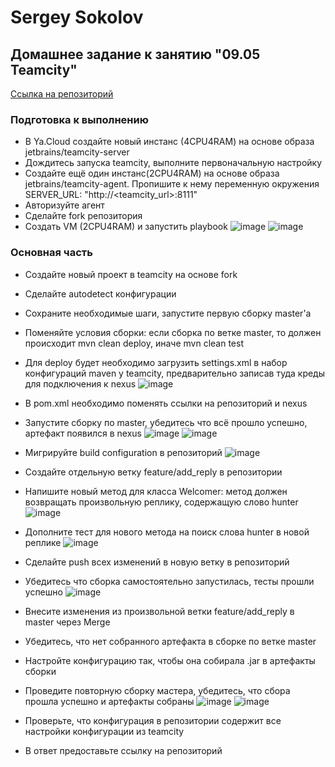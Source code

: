 # Sergey Sokolov
## Домашнее задание к занятию "09.05 Teamcity"
[Ссылка на репозиторий](https://github.com/SSergeyA/example-teamcity.git)
### Подготовка к выполнению
- В Ya.Cloud создайте новый инстанс (4CPU4RAM) на основе образа jetbrains/teamcity-server 
- Дождитесь запуска teamcity, выполните первоначальную настройку 
- Создайте ещё один инстанс(2CPU4RAM) на основе образа jetbrains/teamcity-agent. Пропишите к нему переменную окружения SERVER_URL: "http://<teamcity_url>:8111" 
- Авторизуйте агент 
- Сделайте fork репозитория 
- Создать VM (2CPU4RAM) и запустить playbook 
![image](https://user-images.githubusercontent.com/93119897/199052916-00b7e78f-3887-45bb-8b43-0ed029160b67.png)
![image](https://user-images.githubusercontent.com/93119897/199053000-54cd89a8-403f-46c9-9b59-64393e14f5be.png)


### Основная часть
- Создайте новый проект в teamcity на основе fork
- Сделайте autodetect конфигурации
- Сохраните необходимые шаги, запустите первую сборку master'a
- Поменяйте условия сборки: если сборка по ветке master, то должен происходит mvn clean deploy, иначе mvn clean test
- Для deploy будет необходимо загрузить settings.xml в набор конфигураций maven у teamcity, предварительно записав туда креды для подключения к nexus
![image](https://user-images.githubusercontent.com/93119897/199053121-fe31ffd4-3bfc-4e0e-9886-1532d7f837f3.png)

- В pom.xml необходимо поменять ссылки на репозиторий и nexus
- Запустите сборку по master, убедитесь что всё прошло успешно, артефакт появился в nexus
![image](https://user-images.githubusercontent.com/93119897/199053403-1203c4b3-7697-45f5-a3db-0335f5f47294.png)
![image](https://user-images.githubusercontent.com/93119897/199053451-5b0487f4-41fe-42ad-b8ee-03589e34de6d.png)

- Мигрируйте build configuration в репозиторий
![image](https://user-images.githubusercontent.com/93119897/199053578-b8d7164f-d71d-4721-8137-056e6d45ac5e.png)

- Создайте отдельную ветку feature/add_reply в репозитории
- Напишите новый метод для класса Welcomer: метод должен возвращать произвольную реплику, содержащую слово hunter
![image](https://user-images.githubusercontent.com/93119897/199053776-5bd5b550-9c4d-4662-ae0f-456f6e0b0062.png)

- Дополните тест для нового метода на поиск слова hunter в новой реплике
![image](https://user-images.githubusercontent.com/93119897/199053848-e99024a4-2c15-4449-91b6-b171b37010dc.png)

- Сделайте push всех изменений в новую ветку в репозиторий
- Убедитесь что сборка самостоятельно запустилась, тесты прошли успешно
![image](https://user-images.githubusercontent.com/93119897/199053934-dc1704a3-00f0-4483-a434-1e51cafe1e5c.png)

- Внесите изменения из произвольной ветки feature/add_reply в master через Merge
- Убедитесь, что нет собранного артефакта в сборке по ветке master
- Настройте конфигурацию так, чтобы она собирала .jar в артефакты сборки
- Проведите повторную сборку мастера, убедитесь, что сбора прошла успешно и артефакты собраны
![image](https://user-images.githubusercontent.com/93119897/199054064-1a6c463f-3801-4a86-bc41-c3c2ff6534b5.png)
![image](https://user-images.githubusercontent.com/93119897/199054119-8dd2f3db-c1c1-4273-9553-42e496e707cf.png)

- Проверьте, что конфигурация в репозитории содержит все настройки конфигурации из teamcity
- В ответ предоставьте ссылку на репозиторий

